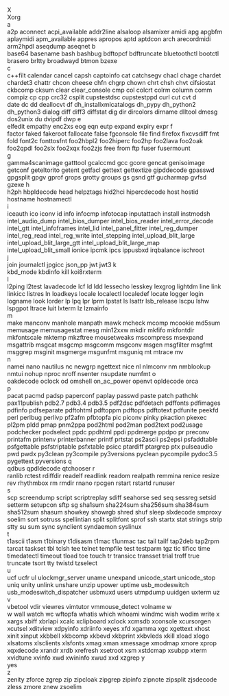 
X	
Xorg		
a	
a2p	aconnect	acpi_available
addr2line	alsaloop	alsamixer
amidi	apg	apgbfm
aplaymidi	apm_available	appres
apropos	aptd	aptdcon
arch	arecordmidi	arm2hpdl
aseqdump	aseqnet	
b	
base64	basename	bash
bashbug	bdftopcf	bdftruncate
bluetoothctl	bootctl	brasero
brltty	broadwayd	btmon
bzexe		
c	
c++filt	calendar	cancel
capsh	captoinfo	cat
catchsegv	chacl	chage
chardet	chardet3	chattr
chcon	cheese	chfn
chgrp	chown	chrt
chsh	chvt	cifsiostat
ckbcomp	cksum	clear
clear_console	cmp	col
colcrt	colrm	column
comm	compiz	cp
cpp	crc32	csplit
cupstestdsc	cupstestppd	curl
cut	cvt	
d	
date	dc	dd
deallocvt	df	dh_installxmlcatalogs
dh_pypy	dh_python2	dh_python3
dialog	diff	diff3
diffstat	dig	dir
dircolors	dirname	dlltool
dmesg	dos2unix	du
dvipdf	dwp	
e	
elfedit	empathy	enc2xs
eog	eqn	eutp
expand	expiry	expr
f	
factor	faked	fakeroot
fallocate	false	fgconsole
file	find	firefox
fixcvsdiff	fmt	fold
font2c	fonttosfnt	foo2hbpl2
foo2hiperc	foo2hp	foo2lava
foo2oak	foo2qpdl	foo2slx
foo2xqx	foo2zjs	free
from	ftp	fuser
fusermount		
g	
gamma4scanimage	gatttool	gcalccmd
gcc	gcore	gencat
genisoimage	getconf	geteltorito
getent	getfacl	gettext
gettextize	gipddecode	gpasswd
gpgsplit	gpgv	gprof
grops	grotty	groups
gs	gsnd	gtf
gucharmap	gvfsd	gzexe
h	
h2ph	hbpldecode	head
helpztags	hid2hci	hipercdecode
host	hostid	hostname
hostnamectl		
i	
iceauth	ico	iconv
id	info	infocmp
infotocap	inputattach	install
instmodsh	intel_audio_dump	intel_bios_dumper
intel_bios_reader	intel_error_decode	intel_gtt
intel_infoframes	intel_lid	intel_panel_fitter
intel_reg_dumper	intel_reg_read	intel_reg_write
intel_stepping	intel_upload_blit_large	intel_upload_blit_large_gtt
intel_upload_blit_large_map	intel_upload_blit_small	ionice
ipcmk	ipcs	ippusbxd
irqbalance	ischroot	
j	
join	journalctl	jpgicc
json_pp	jwt	jwt3
k	
kbd_mode	kbdinfo	kill
koi8rxterm		
l	
l2ping	l2test	lavadecode
lcf	ld	ldd
lessecho	lesskey	lexgrog
lightdm	line	link
linkicc	listres	ln
loadkeys	locale	localectl
localedef	locate	logger
login	logname	look
lorder	lp	lpq
lpr	lprm	lpstat
ls	lsattr	lsb_release
lscpu	lshw	lspgpot
ltrace	luit	lxterm
lz	lzmainfo	
m	
make	manconv	manhole
manpath	mawk	mcheck
mcomp	mcookie	md5sum
memusage	memusagestat	mesg
min12xxw	mkdir	mkfifo
mkfontdir	mkfontscale	mktemp
mkzftree	mousetweaks	mscompress
msexpand	msgattrib	msgcat
msgcmp	msgcomm	msgconv
msgen	msgfilter	msgfmt
msggrep	msginit	msgmerge
msgunfmt	msguniq	mt
mtrace	mv	
n	
namei	nano	nautilus
nc	newgrp	ngettext
nice	nl	nlmconv
nm	nmblookup	nmtui
nohup	nproc	nroff
nsenter	nsupdate	numfmt
o	
oakdecode	oclock	od
omshell	on_ac_power	openvt
opldecode	orca	
p	
pacat	pacmd	padsp
paperconf	paplay	passwd
paste	patch	pathchk
pax11publish	pdb2.7	pdb3.4
pdb3.5	pdf2dsc	pdfdetach
pdffonts	pdfimages	pdfinfo
pdfseparate	pdftohtml	pdftoppm
pdftops	pdftotext	pdfunite
peekfd	perl	perlbug
perlivp	pf2afm	pfbtopfa
pic	piconv	pinky
pkaction	pkexec	pl2pm
pldd	pmap	pnm2ppa
pod2html	pod2man	pod2text
pod2usage	podchecker	podselect
ppdc	ppdhtml	ppdi
ppdmerge	ppdpo	pr
preconv	printafm	printenv
printerbanner	printf	prtstat
ps2ascii	ps2epsi	psfaddtable
psfgettable	psfstriptable	psfxtable
psicc	ptardiff	ptargrep
ptx	pulseaudio	pwd
pwdx	py3clean	py3compile
py3versions	pyclean	pycompile
pydoc3.5	pygettext	pyversions
q	
qdbus	qpdldecode	qtchooser
r	
ranlib	rctest	rdiffdir
readelf	readlink	readom
realpath	remmina	renice
resize	rev	rhythmbox
rm	rmdir	rnano
rpcgen	rstart	rstartd
runuser		
s	
scp	screendump	script
scriptreplay	sdiff	seahorse
sed	seq	sessreg
setsid	setterm	setupcon
sftp	sg	sha1sum
sha224sum	sha256sum	sha384sum
sha512sum	shasum	showkey
showrgb	shred	shuf
sleep	slxdecode	smproxy
soelim	sort	sotruss
spellintian	split	splitfont
sprof	ssh	startx
stat	strings	strip
stty	su	sum
sync	synclient	syndaemon
syslinux		
t	
t1ascii	t1asm	t1binary
t1disasm	t1mac	t1unmac
tac	tail	tailf
tap2deb	tap2rpm	tarcat
taskset	tbl	tclsh
tee	telnet	tempfile
test	testparm	tgz
tic	tificc	time
timedatectl	timeout	tload
toe	touch	tr
transicc	transset	trial
troff	true	truncate
tsort	tty	twistd
tzselect		
u	
ucf	ucfr	ul
ulockmgr_server	uname	unexpand
unicode_start	unicode_stop	uniq
unity	unlink	unshare
unzip	upower	uptime
usb_modeswitch	usb_modeswitch_dispatcher	usbmuxd
users	utmpdump	uuidgen
uxterm	uz	
v	
vbetool	vdir	viewres
vimtutor	vmmouse_detect	volname
w	
w	wall	watch
wc	wftopfa	whatis
which	whoami	windmc
wish	wodim	write
x	
xargs	xbiff	xbrlapi
xcalc	xclipboard	xclock
xcmsdb	xconsole	xcursorgen
xcutsel	xditview	xdpyinfo
xdriinfo	xeyes	xfd
xgamma	xgc	xgettext
xhost	xinit	xinput
xkbbell	xkbcomp	xkbevd
xkbprint	xkbvleds	xkill
xload	xlogo	xlsatoms
xlsclients	xlsfonts	xmag
xman	xmessage	xmodmap
xmore	xprop	xqxdecode
xrandr	xrdb	xrefresh
xsetroot	xsm	xstdcmap
xsubpp	xterm	xvidtune
xvinfo	xwd	xwininfo
xwud	xxd	xzgrep
y	
yes		
z	
zenity	zforce	zgrep
zip	zipcloak	zipgrep
zipinfo	zipnote	zipsplit
zjsdecode	zless	zmore
znew	zsoelim	
